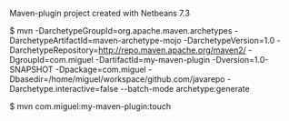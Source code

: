 Maven-plugin project created with Netbeans 7.3

$ mvn -DarchetypeGroupId=org.apache.maven.archetypes -DarchetypeArtifactId=maven-archetype-mojo -DarchetypeVersion=1.0 -DarchetypeRepository=http://repo.maven.apache.org/maven2/ -DgroupId=com.miguel -DartifactId=my-maven-plugin -Dversion=1.0-SNAPSHOT -Dpackage=com.miguel -Dbasedir=/home/miguel/workspace/github.com/javarepo -Darchetype.interactive=false --batch-mode archetype:generate

$ mvn com.miguel:my-maven-plugin:touch
